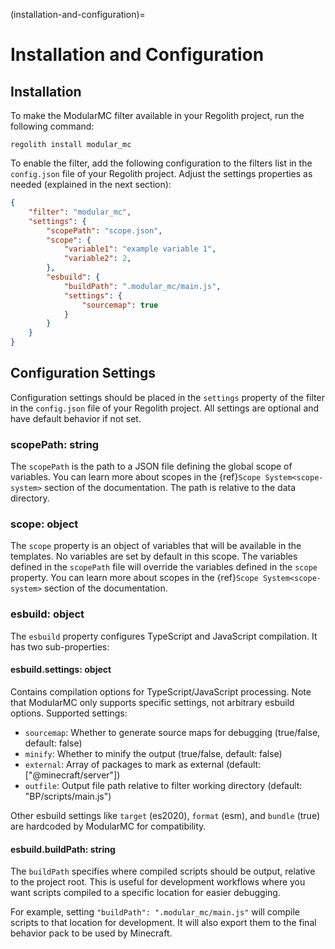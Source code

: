 (installation-and-configuration)=
# Installation and Configuration

## Installation

To make the ModularMC filter available in your Regolith project, run the following command:

```text
regolith install modular_mc
```

To enable the filter, add the following configuration to the filters list in the `config.json` file of your Regolith project. Adjust the settings properties as needed (explained in the next section):

```json
{
    "filter": "modular_mc",
    "settings": {
        "scopePath": "scope.json",
        "scope": {
            "variable1": "example variable 1",
            "variable2": 2,
        },
        "esbuild": {
            "buildPath": ".modular_mc/main.js",
            "settings": {
                "sourcemap": true
            }
        }
    }
}
```

## Configuration Settings

Configuration settings should be placed in the `settings` property of the filter in the `config.json` file of your Regolith project. All settings are optional and have default behavior if not set.

### scopePath: string

The `scopePath` is the path to a JSON file defining the global scope of variables. You can learn more about scopes in the {ref}`Scope System<scope-system>` section of the documentation. The path is relative to the data directory.

### scope: object

The `scope` property is an object of variables that will be available in the templates. No variables are set by default in this scope. The variables defined in the `scopePath` file will override the variables defined in the `scope` property. You can learn more about scopes in the {ref}`Scope System<scope-system>` section of the documentation.

### esbuild: object

The `esbuild` property configures TypeScript and JavaScript compilation. It has two sub-properties:

#### esbuild.settings: object

Contains compilation options for TypeScript/JavaScript processing. Note that ModularMC only supports specific settings, not arbitrary esbuild options. Supported settings:

- `sourcemap`: Whether to generate source maps for debugging (true/false, default: false)
- `minify`: Whether to minify the output (true/false, default: false)
- `external`: Array of packages to mark as external (default: ["@minecraft/server"])
- `outfile`: Output file path relative to filter working directory (default: "BP/scripts/main.js")

Other esbuild settings like `target` (es2020), `format` (esm), and `bundle` (true) are hardcoded by ModularMC for compatibility.

#### esbuild.buildPath: string

The `buildPath` specifies where compiled scripts should be output, relative to the project root. This is useful for development workflows where you want scripts compiled to a specific location for easier debugging.

For example, setting `"buildPath": ".modular_mc/main.js"` will compile scripts to that location for development. It will also export them to the final behavior pack to be used by Minecraft.
